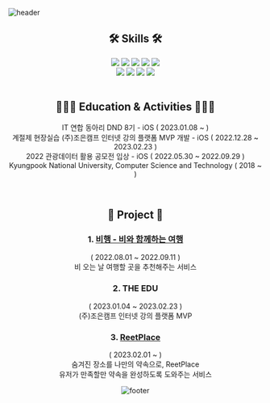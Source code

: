 ![header](https://capsule-render.vercel.app/api?type=waving&color=0:E1F1FF,100:87C5FF\&height=150&section=header&text=TaeHyun%20Kim&fontSize=30&fontAlignY=23&desc=Junior%20iOS%20Developer%20&descAlignY=42&descSize=15)

<div align="center">

## **🛠️ Skills 🛠️**
<img src="https://img.shields.io/badge/swift-F05138?style=for-the-badge&logo=swift&logoColor=white">
<img src="https://img.shields.io/badge/uikit-2396F3?style=for-the-badge&logo=uikit&logoColor=white">
<img src="https://img.shields.io/badge/ios-000000?style=for-the-badge&logo=ios&logoColor=white">
<img src="https://img.shields.io/badge/xcode-147EFB?style=for-the-badge&logo=xcode&logoColor=white">
<img src="https://img.shields.io/badge/python-3776AB?style=for-the-badge&logo=python&logoColor=white">
<br>
<img src="https://img.shields.io/badge/github-181717?style=for-the-badge&logo=github&logoColor=white">
<img src="https://img.shields.io/badge/figma-F24E1E?style=for-the-badge&logo=figma&logoColor=white">
<img src="https://img.shields.io/badge/slack-4A154B?style=for-the-badge&logo=slack&logoColor=white">
<img src="https://img.shields.io/badge/notion-000000?style=for-the-badge&logo=notion&logoColor=white">  

<br>
<br>

## **🧑🏻‍💻 Education & Activities 🧑🏻‍💻**
IT 연합 동아리 DND 8기 - iOS ( 2023.01.08 ~ )  
계절제 현장실습 (주)조은캠프 인터넷 강의 플랫폼 MVP 개발 - iOS ( 2022.12.28 ~ 2023.02.23 )  
2022 관광데이터 활용 공모전 입상 - iOS ( 2022.05.30 ~ 2022.09.29 )  
Kyungpook National University, Computer Science and Technology ( 2018 ~ )

<br>

## **📱 Project 📱**
### **1. [비행 - 비와 함께하는 여행](https://github.com/kth1210/BeHang_iOS)**
( 2022.08.01 ~ 2022.09.11 )  
비 오는 날 여행할 곳을 추천해주는 서비스

### **2. THE EDU**
( 2023.01.04 ~ 2023.02.23 )  
(주)조은캠프 인터넷 강의 플랫폼 MVP

### **3. [ReetPlace](https://github.com/dnd-side-project/dnd-8th-2-frontend)**
( 2023.02.01 ~ )  
숨겨진 장소를 나만의 약속으로, ReetPlace  
유저가 만족할만 약속을 완성하도록 도와주는 서비스

![footer](https://capsule-render.vercel.app/api?type=waving&color=0:87C5FF,100:E1F1FF&height=150&section=footer)

</div>


<!--
**kth1210/kth1210** is a ✨ _special_ ✨ repository because its `README.md` (this file) appears on your GitHub profile.

Here are some ideas to get you started:

- 🔭 I’m currently working on ...
- 🌱 I’m currently learning ...
- 👯 I’m looking to collaborate on ...
- 🤔 I’m looking for help with ...
- 💬 Ask me about ...
- 📫 How to reach me: ...
- 😄 Pronouns: ...
- ⚡ Fun fact: ...
-->
